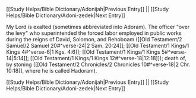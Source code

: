 [[Study Helps/Bible Dictionary/Adonijah|Previous Entry]]  ||  [[Study Helps/Bible Dictionary/Adoni-zedek|Next Entry]]

 My Lord is exalted (sometimes abbreviated into Adoram). The officer "over the levy" who superintended the forced labor employed in public works during the reigns of David, Solomon, and Rehoboam ([[Old Testament/2 Samuel/2 Samuel 20#^verse-24|2 Sam. 20:24]]; [[Old Testament/1 Kings/1 Kings 4#^verse-6|1 Kgs. 4:6]]; [[Old Testament/1 Kings/1 Kings 5#^verse-14|5:14]]; [[Old Testament/1 Kings/1 Kings 12#^verse-18|12:18]]); death of, by stoning ([[Old Testament/2 Chronicles/2 Chronicles 10#^verse-18|2 Chr. 10:18]], where he is called Hadoram).

[[Study Helps/Bible Dictionary/Adonijah|Previous Entry]]  ||  [[Study Helps/Bible Dictionary/Adoni-zedek|Next Entry]]